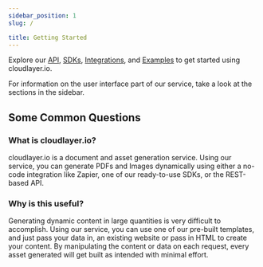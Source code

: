 ```yaml
---
sidebar_position: 1
slug: /

title: Getting Started
---
```


Explore our [API](/), [SDKs](/sdks), [Integrations](/integrations), and [Examples](/examples) to get started using cloudlayer.io.

For information on the user interface part of our service, take a look at the sections in the sidebar.

## Some Common Questions

### What is cloudlayer.io?

cloudlayer.io is a document and asset generation service. Using our service, you can generate PDFs and Images dynamically using either a no-code integration like Zapier, one of our ready-to-use SDKs, or the REST-based API.

### Why is this useful?

Generating dynamic content in large quantities is very difficult to accomplish. Using our service, you can use one of our pre-built templates, and just pass your data in, an existing website or pass in HTML to create your content. By manipulating the content or data on each request, every asset generated will get built as intended with minimal effort.
